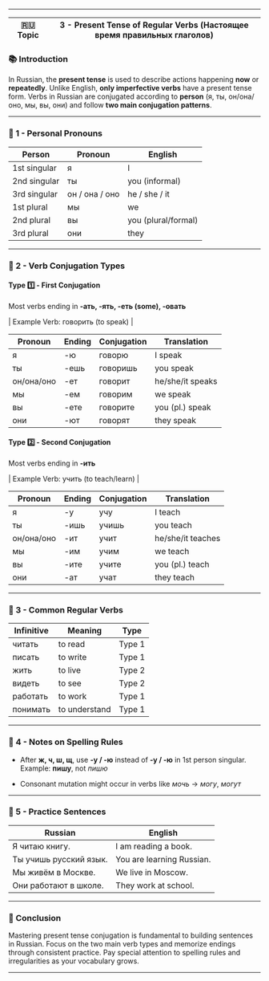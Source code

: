 
---

|🇷🇺 Topic|3 - Present Tense of Regular Verbs (Настоящее время правильных глаголов)|
|---|---|

### 📚 Introduction

In Russian, the **present tense** is used to describe actions happening **now** or **repeatedly**. Unlike English, **only imperfective verbs** have a present tense form. Verbs in Russian are conjugated according to **person** (я, ты, он/она/оно, мы, вы, они) and follow **two main conjugation patterns**.

---

### 📘 1 - Personal Pronouns

|Person|Pronoun|English|
|---|---|---|
|1st singular|я|I|
|2nd singular|ты|you (informal)|
|3rd singular|он / она / оно|he / she / it|
|1st plural|мы|we|
|2nd plural|вы|you (plural/formal)|
|3rd plural|они|they|

---

### 🔧 2 - Verb Conjugation Types

#### Type 1️⃣ - First Conjugation

Most verbs ending in **-ать, -ять, -еть (some), -овать**

| Example Verb: говорить (to speak) |

|Pronoun|Ending|Conjugation|Translation|
|---|---|---|---|
|я|-ю|говорю|I speak|
|ты|-ешь|говоришь|you speak|
|он/она/оно|-ет|говорит|he/she/it speaks|
|мы|-ем|говорим|we speak|
|вы|-ете|говорите|you (pl.) speak|
|они|-ют|говорят|they speak|

#### Type 2️⃣ - Second Conjugation

Most verbs ending in **-ить**

| Example Verb: учить (to teach/learn) |

|Pronoun|Ending|Conjugation|Translation|
|---|---|---|---|
|я|-у|учу|I teach|
|ты|-ишь|учишь|you teach|
|он/она/оно|-ит|учит|he/she/it teaches|
|мы|-им|учим|we teach|
|вы|-ите|учите|you (pl.) teach|
|они|-ат|учат|they teach|

---

### 🧠 3 - Common Regular Verbs

|Infinitive|Meaning|Type|
|---|---|---|
|читать|to read|Type 1|
|писать|to write|Type 1|
|жить|to live|Type 2|
|видеть|to see|Type 2|
|работать|to work|Type 1|
|понимать|to understand|Type 1|

---

### 🔄 4 - Notes on Spelling Rules

- After **ж, ч, ш, щ**, use **-у / -ю** instead of **-у / -ю** in 1st person singular.  
    Example: **пишу**, not _пишю_
    
- Consonant mutation might occur in verbs like _мочь_ → _могу_, _могут_
    

---

### 🧩 5 - Practice Sentences

|Russian|English|
|---|---|
|Я читаю книгу.|I am reading a book.|
|Ты учишь русский язык.|You are learning Russian.|
|Мы живём в Москве.|We live in Moscow.|
|Они работают в школе.|They work at school.|

---

### 🎯 Conclusion

Mastering present tense conjugation is fundamental to building sentences in Russian. Focus on the two main verb types and memorize endings through consistent practice. Pay special attention to spelling rules and irregularities as your vocabulary grows.

---

